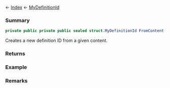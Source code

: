 ← [Index](Api-Index) ← [MyDefinitionId](VRage.Game.MyDefinitionId)

### Summary

```csharp
private public private public sealed struct.MyDefinitionId FromContent(private public abstract class.MyObjectBuilder_Base content)
```

Creates a new definition ID from a given content.

### Returns



### Example

### Remarks


